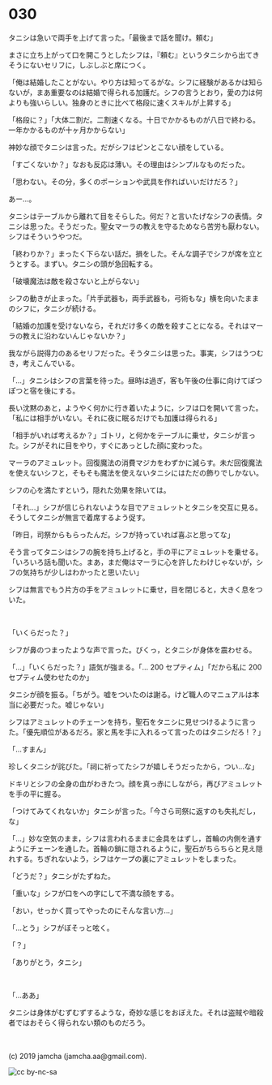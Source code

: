 

# 030

タニシは急いで両手を上げて言った。「最後まで話を聞け。頼む」

まさに立ち上がって口を開こうとしたシフは，『頼む』というタニシから出てきそうにないセリフに，しぶしぶと席につく。

「俺は結婚したことがない。やり方は知ってるがな。シフに経験があるかは知らないが，まあ重要なのは結婚で得られる加護だ。シフの言うとおり，愛の力は何よりも強いらしい。独身のときに比べて格段に速くスキルが上昇する」

「格段に？」「大体二割だ。二割速くなる。十日でかかるものが八日で終わる。一年かかるものが十ヶ月かからない」

神妙な顔でタニシは言った。だがシフはピンとこない顔をしている。

「すごくないか？」なおも反応は薄い。その理由はシンプルなものだった。

「思わない。その分，多くのポーションや武具を作ればいいだけだろ？」

あー…。

タニシはテーブルから離れて目をそらした。何だ？と言いたげなシフの表情。タニシは思った。そうだった。聖女マーラの教えを守るためなら苦労も厭わない。シフはそういうやつだ。

「終わりか？」まったく下らない話だ。損をした。そんな調子でシフが席を立とうとする。まずい。タニシの頭が急回転する。

「破壊魔法は敵を殺さないと上がらない」

シフの動きが止まった。「片手武器も，両手武器も，弓術もな」横を向いたままのシフに，タニシが続ける。

「結婚の加護を受けないなら，それだけ多くの敵を殺すことになる。それはマーラの教えに沿わないんじゃないか？」

我ながら説得力のあるセリフだった。そうタニシは思った。事実，シフはうつむき，考えこんでいる。

「…」タニシはシフの言葉を待った。昼時は過ぎ，客も午後の仕事に向けてぽつぽつと宿を後にする。

長い沈黙のあと，ようやく何かに行き着いたように，シフは口を開いて言った。「私には相手がいない。それに夜に眠るだけでも加護は得られる」

「相手がいれば考えるか？」ゴトリ，と何かをテーブルに乗せ，タニシが言った。シフがそれに目をやり，すぐにあっとした顔に変わった。

マーラのアミュレット。回復魔法の消費マジカをわずかに減らす。未だ回復魔法を使えないシフと，そもそも魔法を使えないタニシにはただの飾りでしかない。

シフの心を満たすという，隠れた効果を除いては。

「それ…」シフが信じられないような目でアミュレットとタニシを交互に見る。そうしてタニシが無言で着席するよう促す。

「昨日，司祭からもらったんだ。シフが持っていれば喜ぶと思ってな」

そう言ってタニシはシフの腕を持ち上げると，手の平にアミュレットを乗せる。「いろいろ話も聞いた。まあ，まだ俺はマーラに心を許したわけじゃないが，シフの気持ちが少しはわかったと思いたい」

シフは無言でもう片方の手をアミュレットに乗せ，目を閉じると，大きく息をついた。

<br>

「いくらだった？」

シフが鼻のつまったような声で言った。びくっ，とタニシが身体を震わせる。

「…」「いくらだった？」語気が強まる。「… 200 セプティム」「だから私に 200 セプティム使わせたのか」

タニシが顔を振る。「ちがう。嘘をついたのは謝る。けど職人のマニュアルは本当に必要だった。嘘じゃない」

シフはアミュレットのチェーンを持ち，聖石をタニシに見せつけるように言った。「優先順位があるだろ。家と馬を手に入れるって言ったのはタニシだろ ! ？」

「…すまん」

珍しくタニシが詫びた。「祠に祈ってたシフが嬉しそうだったから，つい…な」

ドキリとシフの全身の血がわきたつ。顔を真っ赤にしながら，再びアミュレットを手の平に握る。

「つけてみてくれないか」タニシが言った。「今さら司祭に返すのも失礼だし，な」

「…」妙な空気のまま，シフは言われるままに金具をはずし，首輪の内側を通すようにチェーンを通した。首輪の鎖に隠されるように，聖石がちらちらと見え隠れする。ちぎれないよう，シフはケープの裏にアミュレットをしまった。

「どうだ？」タニシがたずねた。

「重いな」シフが口をへの字にして不満な顔をする。

「おい，せっかく買ってやったのにそんな言い方…」

「…とう」シフがぼそっと呟く。

「？」

「ありがとう，タニシ」

<br>

「…ああ」

タニシは身体がむずむずするような，奇妙な感じをおぼえた。それは盗賊や暗殺者ではおそらく得られない類のものだろう。

<br>
<br>
(c) 2019 jamcha (jamcha.aa@gmail.com).

![cc by-nc-sa](https://i.creativecommons.org/l/by-nc-sa/4.0/88x31.png)

